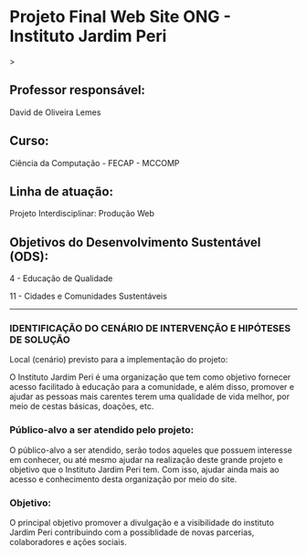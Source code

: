 <h1>Projeto Final Web Site ONG - Instituto Jardim Peri</h1>>

<h2>Professor responsável:</h2>
<p>David de Oliveira Lemes </p>

<h2>Curso:</h2>
<p>Ciência da Computação - FECAP - MCCOMP</p>

<h2>Linha de atuação:</h2>
<p>Projeto Interdisciplinar: Produção Web</p>

<h2>Objetivos do Desenvolvimento Sustentável (ODS):</h2>
<p>4  - Educação de Qualidade</p>
<p>11 - Cidades e Comunidades Sustentáveis</p>

__________________________________________________

<h3>IDENTIFICAÇÃO DO CENÁRIO DE INTERVENÇÃO E HIPÓTESES DE SOLUÇÃO</h3>
<p>Local (cenário) previsto para a implementação do projeto:</p>

<p>O Instituto Jardim Peri é uma organização que tem como objetivo fornecer acesso facilitado à educação para a comunidade, e além disso, promover e ajudar as pessoas mais carentes terem uma qualidade de vida melhor, por meio de cestas básicas, doações, etc.</p>

<h3>Público-alvo a ser atendido pelo projeto:</h3>

<p>O público-alvo a ser atendido, serão todos aqueles que possuem interesse em conhecer, ou até mesmo ajudar na realização deste grande projeto e objetivo que o Instituto Jardim Peri tem. Com isso, ajudar ainda mais ao acesso e conhecimento desta organização por meio do site.</p>

<h3>Objetivo:</h3>

<p>O principal objetivo promover a divulgação e a visibilidade do instituto Jardim Peri contribuindo com a possiblidade de novas parcerias, colaboradores e ações sociais.</p>

